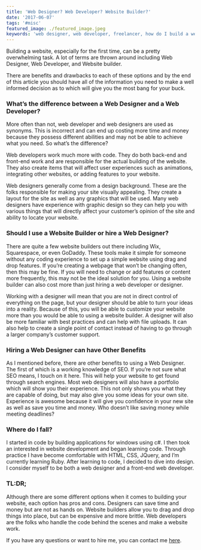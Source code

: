```yaml
---
title: 'Web Designer? Web Developer? Website Builder?'
date: '2017-06-07'
tags: '#misc'
featured_image: ./featured_image.jpeg
keywords: 'web designer, web developer, freelancer, how do I build a website'
---
```


Building a website, especially for the first time, can be a pretty overwhelming task. A lot of terms are thrown around including Web Designer, Web Developer, and Website builder.

There are benefits and drawbacks to each of these options and by the end of this article you should have all of the information you need to make a well informed decision as to which will give you the most bang for your buck.

### What’s the difference between a Web Designer and a Web Developer?

More often than not, web developer and web designers are used as synonyms. This is incorrect and can end up costing more time and money because they possess different abilities and may not be able to achieve what you need. So what’s the difference?

Web developers work much more with code. They do both back-end and front-end work and are responsible for the actual building of the website. They also create items that will affect user experiences such as animations, integrating other websites, or adding features to your website.

Web designers generally come from a design background. These are the folks responsible for making your site visually appealing. They create a layout for the site as well as any graphics that will be used. Many web designers have experience with graphic design so they can help you with various things that will directly affect your customer’s opinion of the site and ability to locate your website.

### Should I use a Website Builder or hire a Web Designer?

There are quite a few website builders out there including Wix, Squarespace, or even GoDaddy. These tools make it simple for someone without any coding experience to set up a simple website using drag and drop features. If you’re creating a webpage that won’t be changing often, then this may be fine. If you will need to change or add features or content more frequently, this may not be the ideal solution for you. Using a website builder can also cost more than just hiring a web developer or designer.

Working with a designer will mean that you are not in direct control of everything on the page, but your designer should be able to turn your ideas into a reality. Because of this, you will be able to customize your website more than you would be able to using a website builder. A designer will also be more familiar with best practices and can help with file uploads. It can also help to create a single point of contact instead of having to go through a larger company’s customer support.

### Hiring a Web Designer can have Other Benefits

As I mentioned before, there are other benefits to using a Web Designer. The first of which is a working knowledge of SEO. If you’re not sure what SEO means, I touch on it here. This will help your website to get found through search engines. Most web designers will also have a portfolio which will show you their experience. This not only shows you what they are capable of doing, but may also give you some ideas for your own site. Experience is awesome because it will give you confidence in your new site as well as save you time and money. Who doesn’t like saving money while meeting deadlines?

### Where do I fall?

I started in code by building applications for windows using c#. I then took an interested in website development and began learning code. Through practice I have become comfortable with HTML, CSS, JQuery, and I’m currently learning Ruby. After learning to code, I decided to dive into design. I consider myself to be both a web designer and a front-end web developer.

### TL:DR;

Although there are some different options when it comes to building your website, each option has pros and cons. Designers can save time and money but are not as hands on. Website builders allow you to drag and drop things into place, but can be expensive and more brittle. Web developers are the folks who handle the code behind the scenes and make a website work.

If you have any questions or want to hire me, you can contact me [here](https://brennon-borbon.netlify.com).
